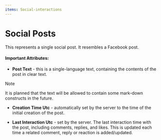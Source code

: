 ```yaml
---
items: Social-interactions
---
```


# Social Posts

This represents a single social post. It resembles a Facebook post.

#### Important Attributes:

- **Post Text** - this is a single-language text, containing the contents of the post in clear text. 

> [!NOTE] 
> It is planned that the text will be allowed to contain some mark-down constructs in the future.

- **Creation Time Utc** - automatically set by the server to the time of the initial creation of the post.

- **Last Interaction Utc** - set by the server. The last interaction time with the post, including comments, replies, and likes. Тhis is updated each time a related comment, reply or reaction is added/updated.
